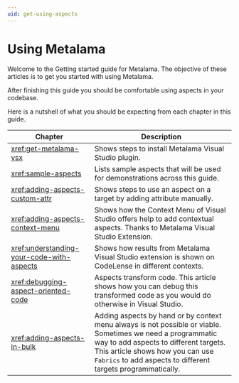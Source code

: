 ```yaml
---
uid: get-using-aspects
---
```


# Using Metalama
Welcome to the Getting started guide for Metalama. The objective of these articles is to get you started with using Metalama.

After finishing this guide you should be comfortable using aspects in your codebase. 

Here is a nutshell of what you should be expecting from each chapter in this guide. 

|Chapter | Description
|--------|-------------
|<xref:get-metalama-vsx> | Shows steps to install Metalama Visual Studio plugin. 
|<xref:sample-aspects> | Lists sample aspects that will be used for demonstrations across this guide.
|<xref:adding-aspects-custom-attr> | Shows steps to use an aspect on a target by adding attribute manually. 
|<xref:adding-aspects-context-menu>| Shows how the Context Menu of Visual Studio offers help to add contextual aspects. Thanks to Metalama Visual Studio Extension. 
|<xref:understanding-your-code-with-aspects>| Shows how results from Metalama Visual Studio extension is shown on CodeLense in different contexts. 
|<xref:debugging-aspect-oriented-code> | Aspects transform code. This article shows how you can debug this transformed code as you would do otherwise in Visual Studio. 
|<xref:adding-aspects-in-bulk>| Adding aspects by hand or by context menu always is not possible or viable. Sometimes we need a programmatic way to add aspects to different targets. This article shows how you can use `Fabrics` to add aspects to different targets programmatically.  
